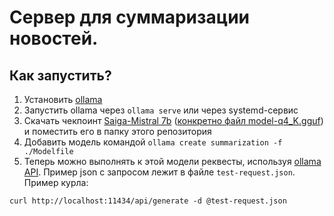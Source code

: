 # Сервер для суммаризации новостей.

## Как запустить?
1. Установить [ollama](https://ollama.com/download)
2. Запустить ollama через `ollama serve` или через systemd-сервис
3. Скачать чекпоинт [Saiga-Mistral 7b](https://huggingface.co/IlyaGusev/saiga_mistral_7b_gguf) ([конкретно файл model-q4_K.gguf](https://huggingface.co/IlyaGusev/saiga_mistral_7b_gguf/resolve/main/model-q4_K.gguf?download=true)) и поместить его в папку этого репозитория
4. Добавить модель командой `ollama create summarization -f ./Modelfile`
5. Теперь можно выполнять к этой модели реквесты, используя [ollama API](https://github.com/ollama/ollama/blob/main/docs/api.md). Пример json с запросом лежит в файле `test-request.json`. Пример курла: 
```
curl http://localhost:11434/api/generate -d @test-request.json
```